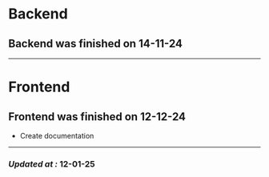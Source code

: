 # Backend

## Backend was finished on 14-11-24

---

# Frontend

## Frontend was finished on 12-12-24

- Create documentation

---

### **_Updated at :_** 12-01-25

